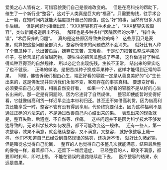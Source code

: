爱美之心人皆有之，可惜容貌我们自己是很难改变的。
&nbsp;
但是在高科技的帮助下，催生了一个新行业“整容”，这对于人类真是巨大的“福音”。只需要掏钱，往手术台上一躺，在短时间内就能大幅度提升自己的颜值，这么“好”的事，当然有很多人前仆后继。
&nbsp;
但是问题也相继出现：“XXX整容死在手术台上”，“XXX整容失败毁容”，类似新闻报道层出不穷。
&nbsp;
解释也是多种多样“医院医师的水平”，“操作失误”，“术后保养的问题”。
&nbsp;
真的是这些原因导致失败的吗？
&nbsp;
这些原因只是表象，就算把这些问题全部消灭，整容所带来的问题依然不会消失。
&nbsp;
就好比有人种了个苦瓜种子，长出苦瓜后，嫌弃它又苦，又难看，
于是动刀把苦瓜整成苹果的样子，在给苦瓜打点催甜药物，
硬生生的把苦瓜整成了苹果，
这样做违背了种瓜得瓜种豆得豆的自然规律，
所以必定会出现伤残，生长不正常，
结出来的果实吃了也不健康，
&nbsp;
正确的做法，是把苦瓜种子换成苹果种子，这样才能得到正常的苹果，
&nbsp;
同理，佛告诉我们相由心生，端正好看的容貌一定是从善良美好的“心”生长出来的，这是佛发现并告诉我们永恒不变，客观存在的事实真相。
要想变好看，必须要把自己心变善，相貌自然变好看，
&nbsp;
如果一个人好看的容貌不是从好的心生长出来的，那一定是有问题的，因为它违背了自然规律。
&nbsp;
整容即使能暂时变得好看，它就像借高利贷一样迟早会连本带利归还。甚至还不如借高利贷，因为借高利贷还能享受一时，整容不管有没有得到享用，代价终究要付出，因为这种福利不是通过正确的方法来的，不是通过改善自己内心结出来的果。
&nbsp;
表现出来的现象就是，整容失败、后遗症、不自然等、疼痛。
&nbsp;
这些问题并不是因为科学技术不够发达导致的。无论科学技术如何发展，都不可能改变这一规律。
&nbsp;
还有一些人，第一次整容，效果不满意，就会继续整容，又不满意，又整容，
就好像整容上瘾一样，
他们不知道自己已经受到自然规律的惩罚，还执迷不悟，
就好比久赌必输，但是赌徒总觉得自己能赢，
&nbsp;
整容的人也觉得自己多整几次就能满意，结果最后整的像鬼一样，看着都吓人，还留下一堆后遗症，
&nbsp;
已经整容的人，即使不满意，都要即时刹车，即时止损，
不能在错误的道路继续走下去，
&nbsp;
医疗整容的结果，永远是苦果。

